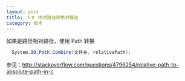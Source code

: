 ```yaml
---
layout: post
title:  C＃ 相对路径转绝对路径 
category: 技术 
---
```



<!--more-->

<!-- csdn -->

如果是路径相对路径，使用 Path 转换


```csharp
  System.IO.Path.Combine(文件夹, relativePath);
```
参见：http://stackoverflow.com/questions/4796254/relative-path-to-absolute-path-in-c

  
